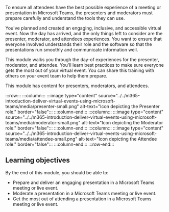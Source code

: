 To ensure all attendees have the best possible experience of a meeting or presentation in Microsoft Teams, the presenters and moderators must prepare carefully and understand the tools they can use.

You've planned and created an engaging, inclusive, and accessible virtual event. Now the day has arrived, and the only things left to consider are the presenter, moderator, and attendees experiences. You want to ensure that everyone involved understands their role and the software so that the presentations run smoothly and communicate information well.

This module walks you through the day-of experiences for the presenter, moderator, and attendee. You'll learn best practices to make sure everyone gets the most out of your virtual event. You can share this training with others on your event team to help them prepare.

This module has content for presenters, moderators, and attendees.

:::row:::
    :::column:::
        :::image type="content" source="../../m365-introduction-deliver-virtual-events-using-microsoft-teams/media/presenter-small.png" alt-text="Icon depicting the Presenter role." border="false":::
    :::column-end:::
    :::column:::
        :::image type="content" source="../../m365-introduction-deliver-virtual-events-using-microsoft-teams/media/moderator-small.png" alt-text="Icon depicting the Moderator role." border="false":::
    :::column-end:::
    :::column:::
        :::image type="content" source="../../m365-introduction-deliver-virtual-events-using-microsoft-teams/media/attendee-small.png" alt-text="Icon depicting the Attendee role." border="false":::
    :::column-end:::
:::row-end:::

## Learning objectives

By the end of this module, you should be able to:

- Prepare and deliver an engaging presentation in a Microsoft Teams meeting or live event.
- Moderate a presentation in a Microsoft Teams meeting or live event.
- Get the most out of attending a presentation in a Microsoft Teams meeting or live event.
